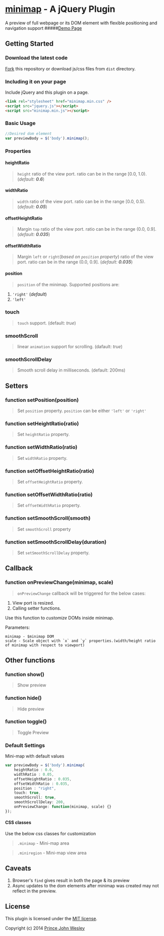 [minimap](http://www.toolitup.com/minimap.html) - A jQuery Plugin
===============
A preview of full webpage or its DOM element with flexible positioning and navigation support
#####[Demo Page](http://www.toolitup.com/minimap.html)

## Getting Started

### Download the latest code


[Fork](https://github.com/princejwesley/minimap) this repository or download js/css files from  `dist` directory.

### Including it on your page

Include jQuery and this plugin on a page.

```html
<link rel="stylesheet" href="minimap.min.css" />
<script src="jquery.js"></script>
<script src="minimap.min.js"></script>
```

### Basic Usage
```javascript
//Desired dom element
var previewBody = $('body').minimap();

```
### Properties
#### heightRatio
> `height` ratio of the view port. ratio can be in the range [0.0, 1.0). (*default: **0.6***)

#### widthRatio
> `width` ratio of the view port. ratio can be in the range [0.0, 0.5). (*default: **0.05***)

#### offsetHeightRatio
> Margin `top` ratio of the view port. ratio can be in the range (0.0, 0.9]. (*default: **0.035***)

#### offsetWidthRatio
> Margin `left` or `right`(*based on `position` property*) ratio of the view port. ratio can be in the range (0.0, 0.9]. (*default: **0.035***)


#### position
> `position` of the minimap. Supported positions are:

1. `'right'` (*default*)
2. `'left'`

### touch
> `touch` support. (default: *true*)

### smoothScroll
>linear `animation` support for scrolling. (dafault: *true*)

### smoothScrollDelay
> Smooth scroll delay in milliseconds. (default: 200ms)

## Setters
### function setPosition(position)
> Set `position` property. `position` can be either `'left'` or `'right'`

### function setHeightRatio(ratio)
> Set `heightRatio` property.

### function setWidthRatio(ratio)
> Set `widthRatio` property.

### function setOffsetHeightRatio(ratio)
> Set `offsetHeightRatio` property.

### function setOffsetWidthRatio(ratio)
> Set `offsetWidthRatio` property.

### function setSmoothScroll(smooth)
> Set `smoothScroll` property

### function setSmoothScrollDelay(duration)
> Set `setSmoothScrollDelay` property.

## Callback
### function onPreviewChange(minimap, scale)
> `onPreviewChange` callback will be triggered for the below cases:

1. View port is resized.
2. Calling setter functions.

Use this function to *customize* DOMs inside minimap.

Parameters:
```
minimap - $minimap DOM
scale - Scale object with `x` and `y` properties.(width/height ratio of minimap with respect to viewport)
```
## Other functions
### function show()
> Show preview

### function hide()
> Hide preview

### function toggle()
> Toggle Preview

### Default Settings
Mini-map with default values
```javascript
var previewBody = $('body').minimap(
    heightRatio : 0.6,
    widthRatio : 0.05,
    offsetHeightRatio : 0.035,
    offsetWidthRatio : 0.035,
    position : "right",
    touch: true,
    smoothScroll: true,
    smoothScrollDelay: 200,
    onPreviewChange: function(minimap, scale) {}
});
```

#### CSS classes
Use the below css classes for customization
> `.minimap` - Mini-map area

> `.miniregion` - Mini-map view area

## Caveats
1. Browser's `find` gives result in both the page & its preview
2. Async updates to the dom elements after minimap was created may not reflect in the preview.

## License
This plugin is licensed under the [MIT license](https://github.com/princejwesley/minimap/blob/master/LICENSE).

Copyright (c) 2014 [Prince John Wesley](http://www.toolitup.com)
